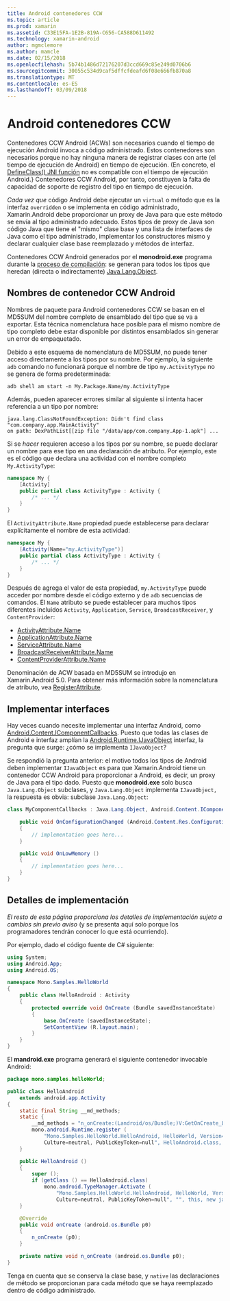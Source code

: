 ```yaml
---
title: Android contenedores CCW
ms.topic: article
ms.prod: xamarin
ms.assetid: C33E15FA-1E2B-819A-C656-CA588D611492
ms.technology: xamarin-android
author: mgmclemore
ms.author: mamcle
ms.date: 02/15/2018
ms.openlocfilehash: 5b74b1486d72176207d3ccd669c85e249d0706b6
ms.sourcegitcommit: 30055c534d9caf5dffcfdeafd6f08e666fb870a8
ms.translationtype: MT
ms.contentlocale: es-ES
ms.lasthandoff: 03/09/2018
---
```

# <a name="android-callable-wrappers"></a>Android contenedores CCW

Contenedores CCW Android (ACWs) son necesarios cuando el tiempo de ejecución Android invoca a código administrado. Estos contenedores son necesarios porque no hay ninguna manera de registrar clases con arte (el tiempo de ejecución de Android) en tiempo de ejecución. (En concreto, el [DefineClass() JNI función](http://docs.oracle.com/javase/1.5.0/docs/guide/jni/spec/functions.html#wp15986) no es compatible con el tiempo de ejecución Android.} Contenedores CCW Android, por tanto, constituyen la falta de capacidad de soporte de registro del tipo en tiempo de ejecución. 

*Cada vez que* código Android debe ejecutar un `virtual` o método que es la interfaz `overridden` o se implementa en código administrado, Xamarin.Android debe proporcionar un proxy de Java para que este método se envía al tipo administrado adecuado. Estos tipos de proxy de Java son código Java que tiene el "mismo" clase base y una lista de interfaces de Java como el tipo administrado, implementar los constructores mismo y declarar cualquier clase base reemplazado y métodos de interfaz. 

Contenedores CCW Android generados por el **monodroid.exe** programa durante la [proceso de compilación](~/android/deploy-test/building-apps/build-process.md): se generan para todos los tipos que heredan (directa o indirectamente) [ Java.Lang.Object](https://developer.xamarin.com/api/type/Java.Lang.Object/). 



## <a name="android-callable-wrapper-naming"></a>Nombres de contenedor CCW Android

Nombres de paquete para Android contenedores CCW se basan en el MD5SUM del nombre completo de ensamblado del tipo que se va a exportar. Esta técnica nomenclatura hace posible para el mismo nombre de tipo completo debe estar disponible por distintos ensamblados sin generar un error de empaquetado. 

Debido a este esquema de nomenclatura de MD5SUM, no puede tener acceso directamente a los tipos por su nombre. Por ejemplo, la siguiente `adb` comando no funcionará porque el nombre de tipo `my.ActivityType` no se genera de forma predeterminada: 

```shell
adb shell am start -n My.Package.Name/my.ActivityType
```

Además, pueden aparecer errores similar al siguiente si intenta hacer referencia a un tipo por nombre:

```shell
java.lang.ClassNotFoundException: Didn't find class "com.company.app.MainActivity"
on path: DexPathList[[zip file "/data/app/com.company.App-1.apk"] ...
```

Si se *hacer* requieren acceso a los tipos por su nombre, se puede declarar un nombre para ese tipo en una declaración de atributo. Por ejemplo, este es el código que declara una actividad con el nombre completo `My.ActivityType`:

```csharp
namespace My {
    [Activity]
    public partial class ActivityType : Activity {
        /* ... */
    }
}
```

El `ActivityAttribute.Name` propiedad puede establecerse para declarar explícitamente el nombre de esta actividad: 

```csharp
namespace My {
    [Activity(Name="my.ActivityType")]
    public partial class ActivityType : Activity {
        /* ... */
    }
}
```

Después de agrega el valor de esta propiedad, `my.ActivityType` puede acceder por nombre desde el código externo y de `adb` secuencias de comandos. El `Name` atributo se puede establecer para muchos tipos diferentes incluidos `Activity`, `Application`, `Service`, `BroadcastReceiver`, y `ContentProvider`: 

-   [ActivityAttribute.Name](https://developer.xamarin.com/api/property/Android.App.ActivityAttribute.Name/)
-   [ApplicationAttribute.Name](https://developer.xamarin.com/api/property/Android.App.ApplicationAttribute.Name/)
-   [ServiceAttribute.Name](https://developer.xamarin.com/api/property/Android.App.ServiceAttribute.Name/)
-   [BroadcastReceiverAttribute.Name](https://developer.xamarin.com/api/property/Android.Content.BroadcastReceiverAttribute.Name/)
-   [ContentProviderAttribute.Name](https://developer.xamarin.com/api/property/Android.Content.ContentProviderAttribute.Name/)

Denominación de ACW basada en MD5SUM se introdujo en Xamarin.Android 5.0. Para obtener más información sobre la nomenclatura de atributo, vea [RegisterAttribute](https://developer.xamarin.com/api/type/Android.Runtime.RegisterAttribute/). 



## <a name="implementing-interfaces"></a>Implementar interfaces

Hay veces cuando necesite implementar una interfaz Android, como [Android.Content.IComponentCallbacks](https://developer.xamarin.com/api/type/Android.Content.IComponentCallbacks/). Puesto que todas las clases de Android e interfaz amplían la [Android.Runtime.IJavaObject](https://developer.xamarin.com/api/type/Android.Runtime.IJavaObject/) interfaz, la pregunta que surge: ¿cómo se implementa `IJavaObject`? 

Se respondió la pregunta anterior: el motivo todos los tipos de Android deben implementar `IJavaObject` es para que Xamarin.Android tiene un contenedor CCW Android para proporcionar a Android, es decir, un proxy de Java para el tipo dado. Puesto que **monodroid.exe** solo busca `Java.Lang.Object` subclases, y `Java.Lang.Object` implementa `IJavaObject,` la respuesta es obvia: subclase `Java.Lang.Object`: 

```csharp
class MyComponentCallbacks : Java.Lang.Object, Android.Content.IComponentCallbacks {

    public void OnConfigurationChanged (Android.Content.Res.Configuration newConfig)
    {
        // implementation goes here...
    } 

    public void OnLowMemory ()
    {
        // implementation goes here...
    }
}
```


## <a name="implementation-details"></a>Detalles de implementación

*El resto de esta página proporciona los detalles de implementación sujeta a cambios sin previo aviso* (y se presenta aquí solo porque los programadores tendrán conocer lo que está ocurriendo). 

Por ejemplo, dado el código fuente de C# siguiente:

```csharp
using System;
using Android.App;
using Android.OS;

namespace Mono.Samples.HelloWorld
{
    public class HelloAndroid : Activity
    {
        protected override void OnCreate (Bundle savedInstanceState)
        {
            base.OnCreate (savedInstanceState);
            SetContentView (R.layout.main);
        }
    }
}
```

El **mandroid.exe** programa generará el siguiente contenedor invocable Android: 

```java
package mono.samples.helloWorld;

public class HelloAndroid
    extends android.app.Activity
{
    static final String __md_methods;
    static {
        __md_methods = "n_onCreate:(Landroid/os/Bundle;)V:GetOnCreate_Landroid_os_Bundle_Handler\n" + "";
        mono.android.Runtime.register (
            "Mono.Samples.HelloWorld.HelloAndroid, HelloWorld, Version=1.0.0.0, 
            Culture=neutral, PublicKeyToken=null", HelloAndroid.class, __md_methods);
    }

    public HelloAndroid ()
    {
        super ();
        if (getClass () == HelloAndroid.class)
            mono.android.TypeManager.Activate (
                "Mono.Samples.HelloWorld.HelloAndroid, HelloWorld, Version=1.0.0.0, 
                Culture=neutral, PublicKeyToken=null", "", this, new java.lang.Object[] {  });
    }

    @Override
    public void onCreate (android.os.Bundle p0)
    {
        n_onCreate (p0);
    }

    private native void n_onCreate (android.os.Bundle p0);
}
```

Tenga en cuenta que se conserva la clase base, y `native` las declaraciones de método se proporcionan para cada método que se haya reemplazado dentro de código administrado. 
